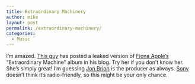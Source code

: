 ```yaml
---
title: Extraordinary Machinery
author: mike
layout: post
permalink: /extraordinary-machinery/
categories:
  - Music
---
```

I&#8217;m amazed. [This guy][1] has posted a leaked version of [Fiona Apple&#8217;s][2] &#8220;Extraordinary Machine&#8221; album in his blog. Try her if you don&#8217;t know her. She&#8217;s simply great! I&#8217;m guessing [Jon Brion][3] is the producer as always. [Sony][4] doesn&#8217;t think it&#8217;s radio-friendly, so this might be your only chance.

 [1]: http://www.geekdreams.com/archives/2005/03/17/my-method-is-uncertain-its-a-mess-but-its-working/
 [2]: http://www.fiona-apple.com
 [3]: http://www.jonbrion.com
 [4]: http://www.sony.com